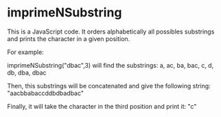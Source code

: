 # imprimeNSubstring
This is a JavaScript code. It orders alphabetically all possibles substrings and prints the character in a given position.

For example: 

imprimeNSubstring("dbac",3) will find the substrings:
a, ac, ba, bac, c, d, db, dba, dbac

Then, this substrings will be concatenated and give the following string:
"aacbbabaccddbdbadbac"

Finally, it will take the character in the third position and print it:
"c"
